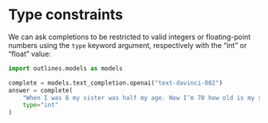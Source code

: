 # Type constraints

We can ask completions to be restricted to valid integers or floating-point numbers using the `type` keyword argument, respectively with the “int” or “float” value:

```python
import outlines.models as models

complete = models.text_completion.openai("text-davinci-002")
answer = complete(
    "When I was 6 my sister was half my age. Now I’m 70 how old is my sister?",
    type="int"
)
```
